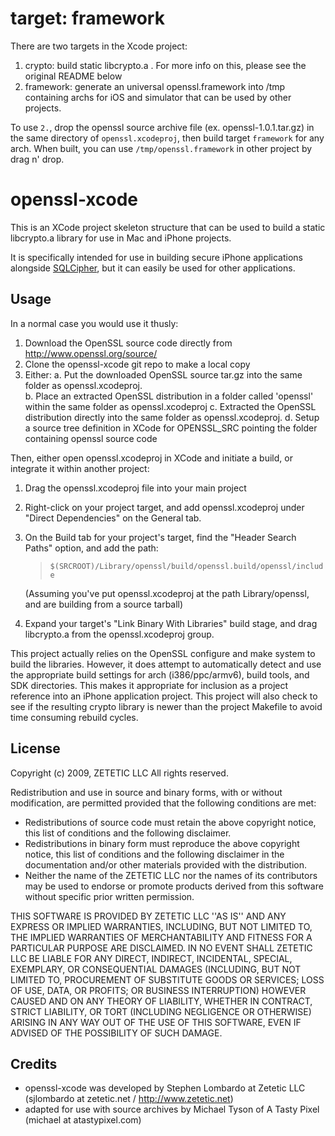 target: framework
=================

There are two targets in the Xcode project:

1. crypto: build static libcrypto.a . For more info on this, please see the original README below
2. framework: generate an universal openssl.framework into /tmp containing archs for iOS and simulator that can be used by other projects.

To use `2.`, drop the openssl source archive file (ex. openssl-1.0.1.tar.gz) in the same directory of `openssl.xcodeproj`, then build target `framework` for any arch. When built, you can use `/tmp/openssl.framework` in other project by drag n' drop.


openssl-xcode
=============

This is an XCode project skeleton structure that can be used to build a static 
libcrypto.a library for use in Mac and iPhone projects. 

It is specifically intended for use in building secure iPhone 
applications alongside [SQLCipher](http://sqlcipher.net), 
but it can easily be used for other applications.

Usage
-----

In a normal case you would use it thusly:

1. Download the OpenSSL source code directly from
   http://www.openssl.org/source/ 
2. Clone the openssl-xcode git repo to make a local copy
3. Either:
   a. Put the downloaded OpenSSL source tar.gz into the same folder
      as openssl.xcodeproj.  
   b. Place an extracted OpenSSL distribution in a folder called 'openssl'
      within the same folder as openssl.xcodeproj
   c. Extracted the OpenSSL distribution directly into the same folder 
      as openssl.xcodeproj.
   d. Setup a source tree definition in XCode for OPENSSL_SRC pointing the
      folder containing openssl source code

Then, either open openssl.xcodeproj in XCode and initiate a build, or integrate
it within another project:

1. Drag the openssl.xcodeproj file into your main project
2. Right-click on your project target, and add openssl.xcodeproj under "Direct
   Dependencies" on the General tab.
3. On the Build tab for your project's target, find the "Header Search Paths" 
   option, and add the path:
   > `$(SRCROOT)/Library/openssl/build/openssl.build/openssl/include`
   
   (Assuming you've put openssl.xcodeproj at the path Library/openssl, and are
   building from a source tarball)
4. Expand your target's "Link Binary With Libraries" build stage, and drag
   libcrypto.a from the openssl.xcodeproj group.


This project actually relies on the OpenSSL configure and make
system to build the libraries. However, it does attempt to automatically
detect and use the appropriate build settings for arch (i386/ppc/armv6),
build tools, and SDK directories. This makes it appropriate for inclusion
as a project reference into an iPhone application project. This project will
also check to see if the resulting crypto library is newer than the project
Makefile to avoid time consuming rebuild cycles.

License
-------

Copyright (c) 2009, ZETETIC LLC
All rights reserved.

Redistribution and use in source and binary forms, with or without
modification, are permitted provided that the following conditions are met:

* Redistributions of source code must retain the above copyright
  notice, this list of conditions and the following disclaimer.
* Redistributions in binary form must reproduce the above copyright
  notice, this list of conditions and the following disclaimer in the
  documentation and/or other materials provided with the distribution.
* Neither the name of the ZETETIC LLC nor the
  names of its contributors may be used to endorse or promote products
  derived from this software without specific prior written permission.

THIS SOFTWARE IS PROVIDED BY ZETETIC LLC ''AS IS'' AND ANY
EXPRESS OR IMPLIED WARRANTIES, INCLUDING, BUT NOT LIMITED TO, THE IMPLIED
WARRANTIES OF MERCHANTABILITY AND FITNESS FOR A PARTICULAR PURPOSE ARE
DISCLAIMED. IN NO EVENT SHALL ZETETIC LLC BE LIABLE FOR ANY
DIRECT, INDIRECT, INCIDENTAL, SPECIAL, EXEMPLARY, OR CONSEQUENTIAL DAMAGES
(INCLUDING, BUT NOT LIMITED TO, PROCUREMENT OF SUBSTITUTE GOODS OR SERVICES;
LOSS OF USE, DATA, OR PROFITS; OR BUSINESS INTERRUPTION) HOWEVER CAUSED AND
ON ANY THEORY OF LIABILITY, WHETHER IN CONTRACT, STRICT LIABILITY, OR TORT
(INCLUDING NEGLIGENCE OR OTHERWISE) ARISING IN ANY WAY OUT OF THE USE OF THIS
SOFTWARE, EVEN IF ADVISED OF THE POSSIBILITY OF SUCH DAMAGE.

Credits
-------

* openssl-xcode was developed by Stephen Lombardo at Zetetic LLC (sjlombardo at zetetic.net / http://www.zetetic.net) 
* adapted for use with source archives by Michael Tyson of A Tasty Pixel (michael at atastypixel.com) 

